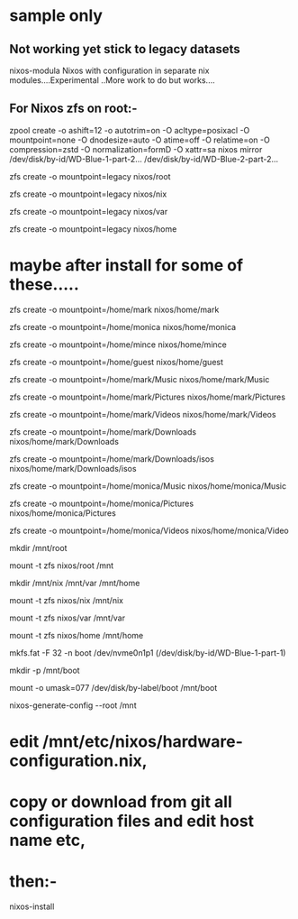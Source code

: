 # sample only

## Not working yet stick to legacy datasets


nixos-modula
Nixos with configuration in separate nix modules....Experimental ..More work to do but works....


## For Nixos zfs on root:-

zpool create -o ashift=12 -o autotrim=on -O acltype=posixacl -O mountpoint=none -O dnodesize=auto -O atime=off -O relatime=on -O compression=zstd -O normalization=formD -O xattr=sa nixos mirror /dev/disk/by-id/WD-Blue-1-part-2... /dev/disk/by-id/WD-Blue-2-part-2...

zfs create -o mountpoint=legacy nixos/root

zfs create -o mountpoint=legacy nixos/nix

zfs create -o mountpoint=legacy nixos/var

zfs create -o mountpoint=legacy nixos/home

# maybe after install for some of these.....

zfs create -o mountpoint=/home/mark nixos/home/mark

zfs create -o mountpoint=/home/monica nixos/home/monica

zfs create -o mountpoint=/home/mince nixos/home/mince

zfs create -o mountpoint=/home/guest nixos/home/guest

zfs create -o mountpoint=/home/mark/Music nixos/home/mark/Music

zfs create -o mountpoint=/home/mark/Pictures nixos/home/mark/Pictures

zfs create -o mountpoint=/home/mark/Videos nixos/home/mark/Videos

zfs create -o mountpoint=/home/mark/Downloads nixos/home/mark/Downloads

zfs create -o mountpoint=/home/mark/Downloads/isos nixos/home/mark/Downloads/isos

zfs create -o mountpoint=/home/monica/Music nixos/home/monica/Music

zfs create -o mountpoint=/home/monica/Pictures nixos/home/monica/Pictures

zfs create -o mountpoint=/home/monica/Videos nixos/home/monica/Video



mkdir /mnt/root

mount -t zfs nixos/root /mnt

mkdir /mnt/nix /mnt/var /mnt/home


mount -t zfs nixos/nix /mnt/nix

mount -t zfs nixos/var /mnt/var

mount -t zfs nixos/home /mnt/home


mkfs.fat -F 32 -n boot /dev/nvme0n1p1 (/dev/disk/by-id/WD-Blue-1-part-1)

mkdir -p /mnt/boot

mount -o umask=077 /dev/disk/by-label/boot /mnt/boot

nixos-generate-config --root /mnt

# edit /mnt/etc/nixos/hardware-configuration.nix,
# copy or download from git all configuration files and edit host name etc,
# then:-
nixos-install

####

